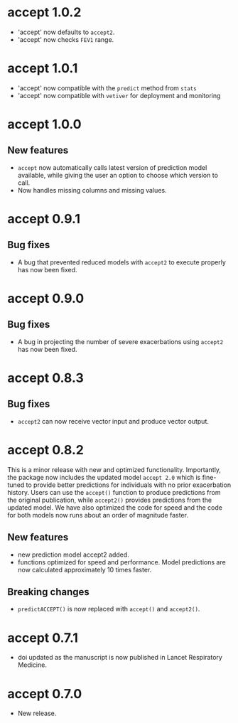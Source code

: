 # accept 1.0.2
* 'accept' now defaults to `accept2`. 
* 'accept' now checks `FEV1` range.


# accept 1.0.1
* 'accept' now compatible with the `predict` method from `stats`
* 'accept' now compatible with `vetiver` for deployment and monitoring


# accept 1.0.0

## New features
* `accept` now automatically calls latest version of prediction model available, while giving the user an option to choose which version to call.
* Now handles missing columns and missing values. 

# accept 0.9.1

## Bug fixes
* A bug that prevented reduced models with `accept2` to execute properly has now been fixed. 


# accept 0.9.0

## Bug fixes
* A bug in projecting the number of severe exacerbations using `accept2` has now been fixed. 


# accept 0.8.3

## Bug fixes
* `accept2` can now receive vector input and produce vector output. 

# accept 0.8.2
This is a minor release with new and optimized functionality. Importantly, the package now includes the updated model `accept 2.0` which is fine-tuned to provide better predictions for individuals with no prior exacerbation history. Users can use the `accept()` function to produce predictions from the original publication, while `accept2()` provides predictions from the updated model.  We have also optimized the code for speed and the code for both models now runs about an order of magnitude faster.

## New features
* new prediction model accept2 added. 
* functions optimized for speed and performance. Model predictions are now calculated approximately 10 times faster.

## Breaking changes
* `predictACCEPT()` is now replaced with `accept()` and `accept2()`.

# accept 0.7.1
* doi updated as the manuscript is now published in Lancet Respiratory Medicine.

# accept 0.7.0
* New release.
